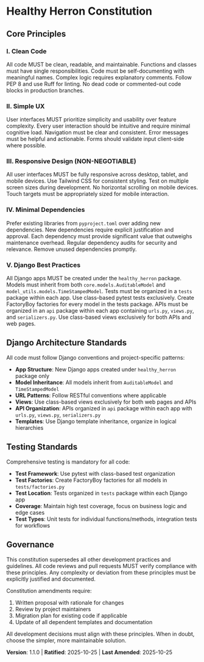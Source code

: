 <!-- Sync Impact Report:
Version change: 1.0.0 → 1.1.0 (API structure requirements added)
Modified principles: Django Best Practices (expanded with API package structure and class-based view requirements)
Added sections: None
Removed sections: None
Templates requiring updates: ✅ plan-template.md updated with API structure
Follow-up TODOs: None
-->

# Healthy Herron Constitution

## Core Principles

### I. Clean Code
All code MUST be clean, readable, and maintainable. Functions and classes must have single responsibilities. Code must be self-documenting with meaningful names. Complex logic requires explanatory comments. Follow PEP 8 and use Ruff for linting. No dead code or commented-out code blocks in production branches.

### II. Simple UX
User interfaces MUST prioritize simplicity and usability over feature complexity. Every user interaction should be intuitive and require minimal cognitive load. Navigation must be clear and consistent. Error messages must be helpful and actionable. Forms should validate input client-side where possible.

### III. Responsive Design (NON-NEGOTIABLE)
All user interfaces MUST be fully responsive across desktop, tablet, and mobile devices. Use Tailwind CSS for consistent styling. Test on multiple screen sizes during development. No horizontal scrolling on mobile devices. Touch targets must be appropriately sized for mobile interaction.

### IV. Minimal Dependencies
Prefer existing libraries from `pyproject.toml` over adding new dependencies. New dependencies require explicit justification and approval. Each dependency must provide significant value that outweighs maintenance overhead. Regular dependency audits for security and relevance. Remove unused dependencies promptly.

### V. Django Best Practices
All Django apps MUST be created under the `healthy_herron` package. Models must inherit from both `core.models.AuditableModel` and `model_utils.models.TimeStampedModel`. Tests must be organized in a `tests` package within each app. Use class-based pytest tests exclusively. Create FactoryBoy factories for every model in the tests package. APIs must be organized in an `api` package within each app containing `urls.py`, `views.py`, and `serializers.py`. Use class-based views exclusively for both APIs and web pages.

## Django Architecture Standards

All code must follow Django conventions and project-specific patterns:

- **App Structure**: New Django apps created under `healthy_herron` package only
- **Model Inheritance**: All models inherit from `AuditableModel` and `TimeStampedModel`  
- **URL Patterns**: Follow RESTful conventions where applicable
- **Views**: Use class-based views exclusively for both web pages and APIs
- **API Organization**: APIs organized in `api` package within each app with `urls.py`, `views.py`, `serializers.py`
- **Templates**: Use Django template inheritance, organize in logical hierarchies

## Testing Standards

Comprehensive testing is mandatory for all code:

- **Test Framework**: Use pytest with class-based test organization
- **Test Factories**: Create FactoryBoy factories for all models in `tests/factories.py`
- **Test Location**: Tests organized in `tests` package within each Django app
- **Coverage**: Maintain high test coverage, focus on business logic and edge cases
- **Test Types**: Unit tests for individual functions/methods, integration tests for workflows

## Governance

This constitution supersedes all other development practices and guidelines. All code reviews and pull requests MUST verify compliance with these principles. Any complexity or deviation from these principles must be explicitly justified and documented.

Constitution amendments require:
1. Written proposal with rationale for changes
2. Review by project maintainers  
3. Migration plan for existing code if applicable
4. Update of all dependent templates and documentation

All development decisions must align with these principles. When in doubt, choose the simpler, more maintainable solution.

**Version**: 1.1.0 | **Ratified**: 2025-10-25 | **Last Amended**: 2025-10-25
